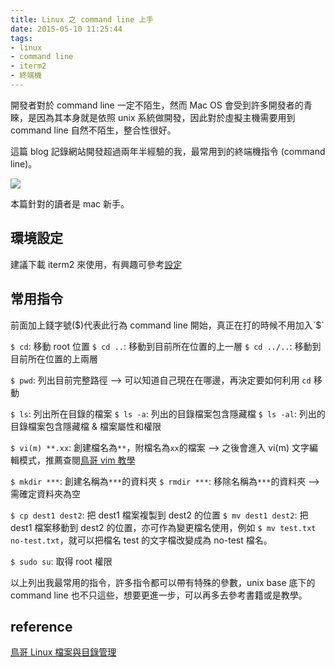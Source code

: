 ```yaml
---
title: Linux 之 command line 上手
date: 2015-05-10 11:25:44
tags: 
- linux
- command line
- iterm2
- 終端機
---
```


開發者對於 command line 一定不陌生，然而 Mac OS 會受到許多開發者的青睞，是因為其本身就是依照 unix 系統做開發，因此對於虛擬主機需要用到 command line 自然不陌生，整合性很好。

這篇 blog 記錄網站開發超過兩年半經驗的我，最常用到的終端機指令 (command line)。

![](http://i.imgur.com/hGb22rh.png)

<!-- more -->

本篇針對的讀者是 mac 新手。

## 環境設定

建議下載 iterm2 來使用，有興趣可參考[設定](/2015/02/07/Sublime-與-iTerm-的視窗配置/)

## 常用指令

前面加上錢字號($)代表此行為 command line 開始，真正在打的時候不用加入`$`

`$ cd`: 移動 root 位置
`$ cd ..`: 移動到目前所在位置的上一層
`$ cd ../..`: 移動到目前所在位置的上兩層

`$ pwd`: 列出目前完整路徑 --> 可以知道自己現在在哪邊，再決定要如何利用 `cd` 移動

`$ ls`: 列出所在目錄的檔案
`$ ls -a`: 列出的目錄檔案包含隱藏檔
`$ ls -al`: 列出的目錄檔案包含隱藏檔 & 檔案屬性和權限

`$ vi(m) **.xx`: 創建檔名為`**`，附檔名為`xx`的檔案 --> 之後會進入 vi(m) 文字編輯模式，推薦查閱[鳥哥 vim 教學](http://linux.vbird.org/linux_basic/0310vi.php)

`$ mkdir ***`: 創建名稱為`***`的資料夾
`$ rmdir ***`: 移除名稱為`***`的資料夾 --> 需確定資料夾為空

`$ cp dest1 dest2`: 把 dest1 檔案複製到 dest2 的位置
`$ mv dest1 dest2`: 把 dest1 檔案移動到 dest2 的位置，亦可作為變更檔名使用，例如 `$ mv test.txt no-test.txt`，就可以把檔名 test 的文字檔改變成為 no-test 檔名。

`$ sudo su`: 取得 root 權限

以上列出我最常用的指令，許多指令都可以帶有特殊的參數，unix base 底下的 command line 也不只這些，想要更進一步，可以再多去參考書籍或是教學。

## reference

[鳥哥 Linux 檔案與目錄管理](http://linux.vbird.org/linux_basic/0220filemanager.php#dir_path)
